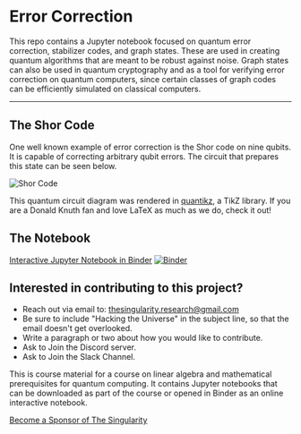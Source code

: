 # Error Correction
This repo contains a Jupyter notebook focused on quantum error correction, stabilizer codes, and graph states. These are used in creating quantum algorithms that are meant to be robust against noise. Graph states can also be used in quantum cryptography and as a tool for verifying error correction on quantum computers, since certain classes of graph codes can be efficiently simulated on classical computers. 

---

## The Shor Code

One well known example of error correction is the Shor code on nine qubits. It is capable of correcting arbitrary qubit errors. The circuit that prepares this state can be seen below. 

![Shor Code](Shor_code_v2.png)

This quantum circuit diagram was rendered in [quantikz](https://ctan.org/pkg/quantikz?lang=en), a TikZ library. If you are a Donald Knuth fan and love LaTeX as much as we do, check it out!


## The Notebook

[Interactive Jupyter Notebook in Binder](https://mybinder.org/v2/gh/The-Singularity-Research/error-correction/18b3d6a89bb8d7d22b9a4b179ff657e336882adc?filepath=error_correction.ipynb)
[![Binder](https://mybinder.org/badge_logo.svg)](https://mybinder.org/v2/gh/The-Singularity-Research/error-correction/master?filepath=error_correction.ipynb)

## Interested in contributing to this project? 
- Reach out via email to: thesingularity.research@gmail.com
- Be sure to include "Hacking the Universe" in the subject line, so that the email doesn't get overlooked. 
- Write a paragraph or two about how you would like to contribute.
- Ask to Join the Discord server. 
- Ask to Join the Slack Channel.

This is course material for a course on linear algebra and mathematical prerequisites for quantum computing. It contains Jupyter notebooks that can be downloaded as part of the course or opened in Binder as an online interactive notebook. 

[Become a Sponsor of The Singularity](https://github.com/sponsors/The-Singularity-Research)
